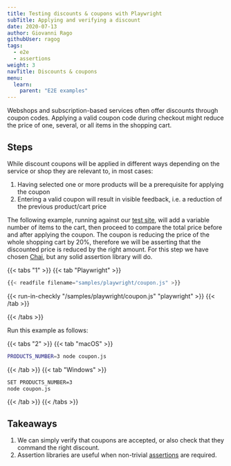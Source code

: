 ```yaml
---
title: Testing discounts & coupons with Playwright
subTitle: Applying and verifying a discount
date: 2020-07-13
author: Giovanni Rago
githubUser: ragog
tags:
  - e2e
  - assertions
weight: 3
navTitle: Discounts & coupons
menu:
  learn:
    parent: "E2E examples"
---
```


Webshops and subscription-based services often offer discounts through coupon codes. Applying a valid coupon code during checkout might reduce the price of one, several, or all items in the shopping cart.

<!-- more -->

## Steps

While discount coupons will be applied in different ways depending on the service or shop they are relevant to, in most cases:
1. Having selected one or more products will be a prerequisite for applying the coupon
2. Entering a valid coupon will result in visible feedback, i.e. a reduction of the previous product/cart price

The following example, running against our [test site](https://danube-web.shop/), will add a variable number of items to the cart, then proceed to compare the total price before and after applying the coupon. The coupon is reducing the price of the whole shopping cart by 20%, therefore we will be asserting that the discounted price is reduced by the right amount. For this step we have chosen [Chai](https://www.chaijs.com/api/assert/), but any solid assertion library will do.

{{< tabs "1" >}}
{{< tab "Playwright" >}}
```js
{{< readfile filename="samples/playwright/coupon.js" >}}
```
{{< run-in-checkly "/samples/playwright/coupon.js" "playwright"  >}}
{{< /tab >}}

{{< /tabs >}}

Run this example as follows:

{{< tabs "2" >}}
{{< tab "macOS" >}}
```sh
PRODUCTS_NUMBER=3 node coupon.js
```
{{< /tab >}}
{{< tab "Windows" >}}
```sh
SET PRODUCTS_NUMBER=3
node coupon.js
```
{{< /tab >}}
{{< /tabs >}}

## Takeaways

1. We can simply verify that coupons are accepted, or also check that they command the right discount.
2. Assertion libraries are useful when non-trivial [assertions](https://www.checklyhq.com/docs/api-checks/assertions/) are required.

